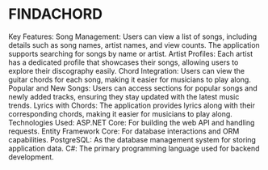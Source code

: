 # FINDACHORD
 
Key Features:
Song Management: Users can view a list of songs, including details such as song names, artist names, and view counts. The application supports searching for songs by name or artist.
Artist Profiles: Each artist has a dedicated profile that showcases their songs, allowing users to explore their discography easily.
Chord Integration: Users can view the guitar chords for each song, making it easier for musicians to play along.
Popular and New Songs: Users can access sections for popular songs and newly added tracks, ensuring they stay updated with the latest music trends.
Lyrics with Chords: The application provides lyrics along with their corresponding chords, making it easier for musicians to play along.
Technologies Used:
ASP.NET Core: For building the web API and handling requests.
Entity Framework Core: For database interactions and ORM capabilities.
PostgreSQL: As the database management system for storing application data.
C#: The primary programming language used for backend development.
